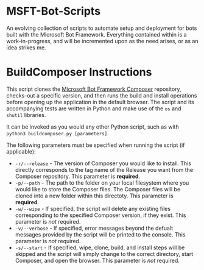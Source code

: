 # MSFT-Bot-Scripts
An evolving collection of scripts to automate setup and deployment for bots built with the Microsoft Bot Framework. Everything contained within is a work-in-progress, and will be incremented upon as the need arises, or as an idea strikes me.

# BuildComposer Instructions
This script clones the [Microsoft Bot Framework Composer](https://github.com/Microsoft/BotFramework-Composer) repository, checks-out a specific version, and then runs the build and install operations before opening up the application in the default browser.
The script and its accompanying tests are written in Python and make use of the `os` and `shutil` libraries.

It can be invoked as you would any other Python script, such as with `python3 buildcomposer.py [parameters]`. 

The following parameters must be specified when running the script (if applicable):

- `-r/--release` - The version of Composer you would like to install. This directly corresponds to the tag name of the Release you want from the Composer repository. This parameter is **required**.
- `-p/--path` - The path to the folder on your local filesystem where you would like to store the Composer files. The Composer files will be cloned into a new folder within this directoty. This parameter is **required**.
- `-w/--wipe` - If specified, the script will delete any existing files corresponding to the specified Composer version, if they exist. This parameter is *not* required.
- `-v/--verbose` - If specified, error messages beyond the defualt messages provided by the script will be printed to the console. This parameter is *not* required.
- `-s/--start` - If specified, wipe, clone, build, and install steps will be skipped and the script will simply change to the correct directory, start Composer, and open the browser. This parameter is *not* required.
